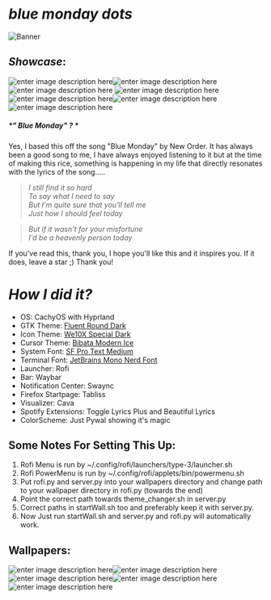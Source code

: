 ﻿# *blue monday dots* 
![Banner](https://i.imgur.com/EQ5BYBi.png)
## *Showcase*: 
![enter image description here](https://i.imgur.com/n8R11hy.gif)![enter image description here](https://i.imgur.com/6MPGQ1O.gif)![enter image description here](https://i.imgur.com/RIxqIn8.png)
![enter image description here](https://i.imgur.com/haOXh23.png)
![enter image description here](https://i.imgur.com/NfqSiEa.png)![enter image description here](https://i.imgur.com/X9aEOTz.gif)![enter image description here](https://i.imgur.com/lNaZzR6.gif)

##### *" Blue Monday" ? *
Yes, I based this off the song "Blue Monday" by New Order. It has always been a good song to me, I have always enjoyed listening to it but at the time of making this rice, something is happening in my life that directly resonates with the lyrics of the song.....

> *I still find it so hard  
To say what I need to say  
But I'm quite sure that you'll tell me  
Just how I should feel today*

> *But if it wasn't for your misfortune   
> I'd be a heavenly person today*

If you've read this, thank you, I hope you'll like this and it inspires you. If it does, leave a star ;)
Thank you!
# *How I did it?*
 - OS: CachyOS with Hyprland
 - GTK Theme: [Fluent Round Dark](https://www.gnome-look.org/p/1574551)
 - Icon Theme: [We10X Special Dark](https://www.pling.com/p/1366371)
 - Cursor Theme: [Bibata Modern Ice](https://www.pling.com/p/1197198/)
 - System Font: [SF Pro Text Medium](https://github.com/sahibjotsaggu/San-Francisco-Pro-Fonts)
 - Terminal Font: [JetBrains Mono Nerd Font](https://www.jetbrains.com/lp/mono/)
 - Launcher: Rofi
 - Bar: Waybar
 -   Notification Center: Swaync
 - Firefox Startpage: Tabliss
 - Visualizer: Cava
 - Spotify Extensions: Toggle Lyrics Plus and Beautiful Lyrics
 - ColorScheme: Just Pywal showing it's magic

## Some Notes For Setting This Up:
1. Rofi Menu is run by ~/.config/rofi/launchers/type-3/launcher.sh
2. Rofi PowerMenu is run by ~/.config/rofi/applets/bin/powermenu.sh
3. Put rofi.py and server.py into your wallpapers directory and change path to your wallpaper directory in rofi.py (towards the end)
4. Point the correct path towards theme_changer.sh in server.py
5. Correct paths in startWall.sh too and preferably keep it with server.py. 
6. Now Just run startWall.sh and server.py and rofi.py will automatically work.

## Wallpapers: 
![enter image description here](https://i.imgur.com/gw6v1sE.jpeg)![enter image description here](https://i.imgur.com/zhCVvxa.jpeg)![enter image description here](https://i.imgur.com/77TPg7z.jpeg)![enter image description here](https://i.imgur.com/POSuLAC.jpeg)![enter image description here](https://i.imgur.com/XZDxORq.jpeg)
